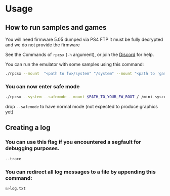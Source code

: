 # Usage

## How to run samples and games

You will need firmware 5.05 dumped via PS4 FTP it must be fully decrypted and we do not provide the firmware

See the Commands of `rpcsx` (`-h` argument), or join the [Discord](https://discord.gg/t6dzA4wUdG) for help.

You can run the emulator with some samples using this command:

```sh
./rpcsx --mount  "<path to fw>/system" "/system" --mount "<path to 'game' root>" /app0 /app0/some-test-sample.elf [<args for test elf>...]
```
### You can now enter safe mode 

```sh
./rpcsx --system --safemode --mount $PATH_TO_YOUR_FW_ROOT / /mini-syscore.elf
```
drop ```--safemode``` to have normal mode (not expected to produce graphics yet)
## Creating a log

### You can use this flag if you encountered a segfault for debugging purposes.

```sh
--trace
```

### You can redirect all log messages to a file by appending this command:

```sh
&>log.txt
```
